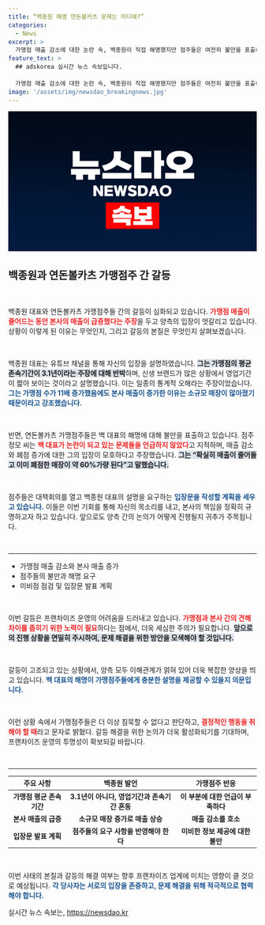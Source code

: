 ```yaml
---
title: “백종원 해명 연돈볼카츠 문제는 어디에?”
categories:
  - News
excerpt: >
  가맹점 매출 감소에 대한 논란 속, 백종원이 직접 해명했지만 점주들은 여전히 불만을 표출하며 대책회의를 준비 중입니다. 과연 이 갈등의 끝은 어디일까요? 클릭해 확인해보세요!
feature_text: >
  ## adskorea 실시간 뉴스 속보입니다.

  가맹점 매출 감소에 대한 논란 속, 백종원이 직접 해명했지만 점주들은 여전히 불만을 표출하며 대책회의를 준비 중입니다. 과연 이 갈등의 끝은 어디일까요? 클릭해 확인해보세요!
image: '/assets/img/newsdao_breakingnews.jpg'
---
```


<p><img src="/assets/img/newsdao_breakingnews.jpg" alt="adskorea 속보" /></p>

<h2 data-ke-size="size26">백종원과 연돈볼카츠 가맹점주 간 갈등</h2>

<p data-ke-size="size16">&nbsp;</p>

<p>백종원 대표와 연돈볼카츠 가맹점주들 간의 갈등이 심화되고 있습니다. <b><span style="color: #ee2323;">가맹점 매출이 줄어드는 동안 본사의 매출이 급증했다는 주장</span></b>을 두고 양측의 입장이 엇갈리고 있습니다. 상황이 이렇게 된 이유는 무엇인지, 그리고 갈등의 본질은 무엇인지 살펴보겠습니다. </p>

<p data-ke-size="size16">&nbsp;</p>

<p>백종원 대표는 유튜브 채널을 통해 자신의 입장을 설명하였습니다. <b><span style="background-color: #21538527;">그는 가맹점의 평균 존속기간이 3.1년이라는 주장에 대해 반박</span></b>하며, 신생 브랜드가 많은 상황에서 영업기간이 짧아 보이는 것이라고 설명했습니다. 이는 일종의 통계적 오해라는 주장이었습니다. <b><span style="color: #1a5490;">그는 가맹점 수가 11배 증가했음에도 본사 매출이 증가한 이유는 소규모 매장이 많아졌기 때문이라고 강조했습니다.</span></b> </p>

<p data-ke-size="size16">&nbsp;</p>

<p>반면, 연돈볼카츠 가맹점주들은 백 대표의 해명에 대해 불만을 표출하고 있습니다. 점주 정모 씨는 <b><span style="color: #ee2323;">백 대표가 논란이 되고 있는 문제들을 언급하지 않았다</span></b>고 지적하며, 매출 감소와 폐점 증가에 대한 그의 입장이 모호하다고 주장했습니다. <b><span style="background-color: #21538527;">그는 “확실히 매출이 줄어들고 이미 폐점한 매장이 약 60%가량 된다”고 말했습니다.</span></b> </p>

<p data-ke-size="size16">&nbsp;</p>

<p>점주들은 대책회의를 열고 백종원 대표의 설명을 요구하는 <b><span style="color: #1a5490;">입장문을 작성할 계획을 세우고 있습니다.</span></b> 이들은 이번 기회를 통해 자신의 목소리를 내고, 본사의 책임을 정확히 규명하고자 하고 있습니다. 앞으로도 양측 간의 논의가 어떻게 진행될지 귀추가 주목됩니다. </p>

<p data-ke-size="size16">&nbsp;</p>

<hr />

<ul>
    <li>가맹점 매출 감소와 본사 매출 증가</li>
    <li>점주들의 불만과 해명 요구</li>
    <li>미비점 점검 및 입장문 발표 계획</li>
</ul>

<p data-ke-size="size16">&nbsp;</p>

<p>이번 갈등은 프랜차이즈 운영의 어려움을 드러내고 있습니다. <b><span style="color: #ee2323;">가맹점과 본사 간의 견해 차이를 좁히기 위한 노력이 필요</span></b>하다는 점에서, 더욱 세심한 주의가 필요합니다. <b><span style="background-color: #21538527;">앞으로의 진행 상황을 면밀히 주시하여, 문제 해결을 위한 방안을 모색해야 할 것입니다.</span></b> </p>

<p data-ke-size="size16">&nbsp;</p>

<p>갈등이 고조되고 있는 상황에서, 양측 모두 이해관계가 얽혀 있어 더욱 복잡한 양상을 띄고 있습니다. <b><span style="color: #1a5490;">백 대표의 해명이 가맹점주들에게 충분한 설명을 제공할 수 있을지 의문입니다.</span></b> </p>

<p data-ke-size="size16">&nbsp;</p>

<p>이런 상황 속에서 가맹점주들은 더 이상 침묵할 수 없다고 판단하고, <b><span style="color: #ee2323;">결정적인 행동을 취해야 할 때</span></b>라고 문자로 밝혔다. 갈등 해결을 위한 논의가 더욱 활성화되기를 기대하며, 프랜차이즈 운영의 투명성이 확보되길 바랍니다. </p>

<p data-ke-size="size16">&nbsp;</p>

<hr />

<table style="width: 100%; border-collapse: collapse;">
    <thead>
        <tr>
            <th style="text-align: center;"><b>주요 사항</b></th>
            <th style="text-align: center;"><b>백종원 발언</b></th>
            <th style="text-align: center;"><b>가맹점주 반응</b></th>
        </tr>
    </thead>
    <tbody>
        <tr>
            <td style="text-align: center; height: 17px;"><b>가맹점 평균 존속기간</b></td>
            <td style="text-align: center; height: 17px;"><b>3.1년이 아니다, 영업기간과 존속기간 혼동</b></td>
            <td style="text-align: center; height: 17px;"><b>이 부분에 대한 언급이 부족하다</b></td>
        </tr>
        <tr>
            <td style="text-align: center; height: 17px;"><b>본사 매출의 급증</b></td>
            <td style="text-align: center; height: 17px;"><b>소규모 매장 증가로 매출 상승</b></td>
            <td style="text-align: center; height: 17px;"><b>매출 감소를 호소</b></td>
        </tr>
        <tr>
            <td style="text-align: center; height: 17px;"><b>입장문 발표 계획</b></td>
            <td style="text-align: center; height: 17px;"><b>점주들의 요구 사항을 반영해야 한다</b></td>
            <td style="text-align: center; height: 17px;"><b>미비한 정보 제공에 대한 불만</b></td>
        </tr>
    </tbody>
</table>

<p data-ke-size="size16">&nbsp;</p>

<p>이번 사태의 본질과 갈등의 해결 여부는 향후 프랜차이즈 업계에 미치는 영향이 클 것으로 예상됩니다. <b><span style="color: #1a5490;">각 당사자는 서로의 입장을 존중하고, 문제 해결을 위해 적극적으로 협력해야 합니다.</span></b> </p>
실시간 뉴스 속보는, <a href="https://newsdao.kr" rel="dofollow">https://newsdao.kr</a>


